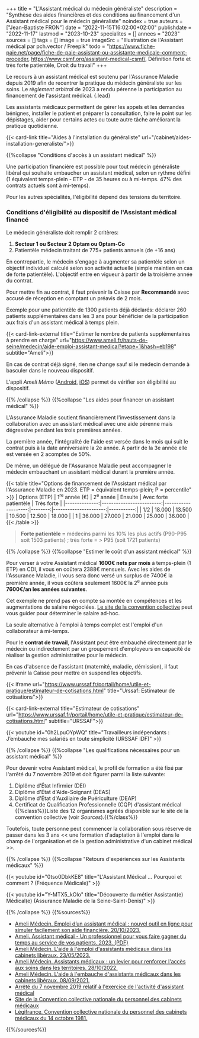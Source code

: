 +++
title = "L'Assistant médical du médecin généraliste"
description = "Synthèse des aides financières et des conditions au financement d'un Assistant médical pour le médecin généraliste"
noindex = true
auteurs = ["Jean-Baptiste FRON"]
date = "2022-11-15T16:02:00+02:00"
publishdate = "2022-11-17"
lastmod = "2023-10-23"
specialites = []
annees = "2023"
sources = []
tags = []
image = true
imageSrc = "Illustration de l'Assistant médical par pch.vector / Freepik"
todo = "https://www.fiche-paie.net/page/fiche-de-paie-assistant-ou-assistante-medicale-comment-proceder, https://www.csmf.org/assistant-medical-csmf/, Définition forte et très forte patientèle, Droit du travail"
+++

Le recours à un assistant médical est soutenu par l'Assurance Maladie depuis 2019 afin de recentrer la pratique du médecin généraliste sur les soins. Le *règlement arbitral* de 2023 a rendu pérenne la participation au financement de l'assistant médical.
{.lead}

Les assistants médicaux permettent de gérer les appels et les demandes bénignes, installer le patient et préparer la consultation, faire le point sur les dépistages, aider pour certains actes ou toute autre tâche améliorant la pratique quotidienne.

{{< card-link title="Aides à l'installation du généraliste" url="/cabinet/aides-installation-generaliste/">}}

{{%collapse "Conditions d'accès à un assistant médical" %}}

Une participation financière est possible pour tout médecin généraliste libéral qui souhaite embaucher un assistant médical, selon un rythme défini (1 équivalent temps-plein - ETP - de 35 heures ou à mi-temps. 47% des contrats actuels sont à mi-temps).

Pour les autres spécialités, l'éligibilité dépend des tensions du territoire.

### Conditions d'éligibilité au dispositif de l'Assistant médical financé

Le médecin généraliste doit remplir 2 critères:

1. **Secteur 1 ou Secteur 2 Optam ou Optam-Co**
2. Patientèle médecin traitant de 775+ patients annuels (de +16 ans)

En contrepartie, le médecin s'engage à augmenter sa patientèle selon un objectif individuel calculé selon son activité actuelle (simple maintien en cas de forte patientèle). L'objectif entre en vigueur à partir de la troisième année du contrat.

Pour mettre fin au contrat, il faut prévenir la Caisse par **Recommandé** avec accusé de réception en comptant un préavis de 2 mois.

Exemple pour une patientèle de 1300 patients déjà déclarés: déclarer 260 patients supplémentaires dans les 3 ans pour bénéficier de la participation aux frais d'un assistant médical à temps plein.

{{< card-link-external title="Estimer le nombre de patients supplémentaires à prendre en charge" url="https://www.ameli.fr/hauts-de-seine/medecin/aide-emploi-assistant-medical?etape=1&hash=eb198" subtitle="Ameli">}}

En cas de contrat déjà signé, rien ne change sauf si le médecin demande à basculer dans le nouveau dispositif.

L'appli *Ameli Mémo* ([Android](https://play.google.com/store/apps/details?id=fr.cnamts.amelimemo&hl=fr), [iOS](https://apps.apple.com/fr/app/ameli-m%C3%A9mo/id1304468265)) permet de vérifier son éligibilité au dispositif.

{{% /collapse %}}
{{%collapse "Les aides pour financer un assistant médical" %}}

L'Assurance Maladie soutient financièrement l'investissement dans la collaboration avec un assistant médical avec une aide pérenne mais dégressive pendant les trois premières années.

La première année, l'intégralité de l'aide est versée dans le mois qui suit le contrat puis à la date anniversaire la 2e année. À partir de la 3e année elle est versée en 2 acomptes de 50%.

De même, un délégué de l'Assurance Maladie peut accompagner le médecin embauchant un assistant médical durant la première année.

{{< table title="Options de financement de l'Assistant médical par l'Assurance Maladie en 2023. ETP = équivalent temps-plein; P = percentile" >}}
| Options (ETP) | 1<sup>re</sup> année (€) | 2<sup>e</sup> année | Ensuite | Avec forte patientèle | Très forte |
|--------------:|-------------------------:|--------------------:|--------:|----------------------:|-----------:|
| 1/2           | 18.000                   | 13.500              | 10.500  | 12.500                | 18.000     |
| 1             | 36.000                   | 27.000              | 21.000  | 25.000                | 36.000     |
{{< /table >}}

> **Forte patientèle =** médecins parmi les 10% les plus actifs (P90-P95 soit 1503 patients) ; très forte = > P95 (soit 1721 patients)

{{% /collapse %}}
{{%collapse "Estimer le coût d'un assistant médical" %}}

Pour verser à votre Assistant médical **1600€ nets par mois** à temps-plein (1 ETP) en CDI, il vous en coûtera 2388€ mensuels. Avec les aides de l'Assurance Maladie, il vous sera donc versé un surplus de 7400€ la première année, il vous coûtera seulement 1600€ la 2<sup>e</sup> année puis **7600€/an les années suivantes**.

Cet exemple ne prend pas en compte sa montée en compétences et les augmentations de salaire négociées. [Le site de la convention collective](https://ccn-cabinets-medicaux.fr/connaitre-salaire-minimum/etape2#anchor_2) peut vous guider pour déterminer le salaire ad-hoc.

La seule alternative à l'emploi à temps complet est l'emploi d'un collaborateur à mi-temps.

Pour le **contrat de travail**, l'Assistant peut être embauché directement par le médecin ou indirectement par un groupement d'employeurs en capacité de réaliser la gestion administrative pour le médecin.

En cas d'absence de l'assistant (maternité, maladie, démission), il faut prévenir la Caisse pour mettre en suspend les objectifs.

{{< iframe url="https://www.urssaf.fr/portail/home/utile-et-pratique/estimateur-de-cotisations.html" title="Urssaf: Estimateur de cotisations">}}

{{< card-link-external title="Estimateur de cotisations" url="https://www.urssaf.fr/portail/home/utile-et-pratique/estimateur-de-cotisations.html" subtitle="URSSAF">}}

{{< youtube id="0h2LpuOYpWQ" title="Travailleurs indépendants : J’embauche mes salariés en toute simplicité (URSSAF IDF)" >}}

{{% /collapse %}}
{{%collapse "Les qualifications nécessaires pour un assistant médical" %}}

Pour devenir votre Assistant médical, le profil de formation a été fixé par l'arrêté du 7 novembre 2019 et doit figurer parmi la liste suivante:

1. Diplôme d'État Infirmier (DEI)
2. Diplôme d'État d'Aide-Soignant (DEAS)
3. Diplôme d'État d'Auxiliaire de Puériculture (DEAP)
4. Certificat de Qualification Professionnelle (CQP) d'assistant médical  
  {{%class%}}Liste des 12 organismes agréés disponible sur le site de la convention collective (voir *Sources*).{{%/class%}}

Toutefois, toute personne peut commencer la collaboration sous réserve de passer dans les 3 ans << une formation d'adaptation à l'emploi dans le champ de l'organisation et de la gestion administrative d'un cabinet médical >>.

{{% /collapse %}}
{{%collapse "Retours d'expériences sur les Assistants médicaux" %}}

{{< youtube id="0tso0DbkKE8" title="L'Assistant Médical ... Pourquoi et comment ? (Fréquence Médicale)" >}}

{{< youtube id="Y-MTX5_kOlo" title="Découverte du métier Assistant(e) Médical(e) (Assurance Maladie de la Seine-Saint-Denis)" >}}

{{% /collapse %}}
{{%sources%}}

- [Ameli Médecin. Emploi d’un assistant médical : nouvel outil en ligne pour simuler facilement son aide financière. 20/10/2023.](https://www.ameli.fr/hauts-de-seine/medecin/actualites/emploi-d-un-assistant-medical-nouvel-outil-en-ligne-pour-simuler-facilement-son-aide-financiere)
- [Ameli. Assistant médical - Un professionnel pour vous faire gagner du temps au service de vos patients. 2023. (PDF)](https://www.ameli.fr/sites/default/files/Documents/Assistant%20medical-Brochure-Medecin%20liberal.pdf)
- [Ameli Médecin. L'aide à l'emploi d'assistants médicaux dans les cabinets libéraux. 23/05/2023.](https://www.ameli.fr/hauts-de-seine/medecin/exercice-liberal/vie-cabinet/aides-financieres/aide-emploi-assistants-medicaux)
- [Ameli Médecin. Assistants médicaux : un levier pour renforcer l'accès aux soins dans les territoires. 28/10/2022.](https://www.ameli.fr/medecin/actualites/assistants-medicaux-un-levier-pour-renforcer-l-acces-aux-soins-dans-les-territoires)
- [Ameli Médecin.  L'aide à l'embauche d'assistants médicaux dans les cabinets libéraux. 08/09/2021.](https://www.ameli.fr/medecin/exercice-liberal/vie-cabinet/aides-financieres/aide-embauche-assistants-medicaux)
- [Arrêté du 7 novembre 2019 relatif à l'exercice de l'activité d'assistant médical](https://www.legifrance.gouv.fr/jorf/id/JORFTEXT000039364029)
- [Site de la Convention collective nationale du personnel des cabinets médicaux](https://ccn-cabinets-medicaux.fr/assistants-medicaux)
- [Légifrance. Convention collective nationale du personnel des cabinets médicaux du 14 octobre 1981.](https://www.legifrance.gouv.fr/conv_coll/id/KALICONT000005635409/)

{{%/sources%}}
